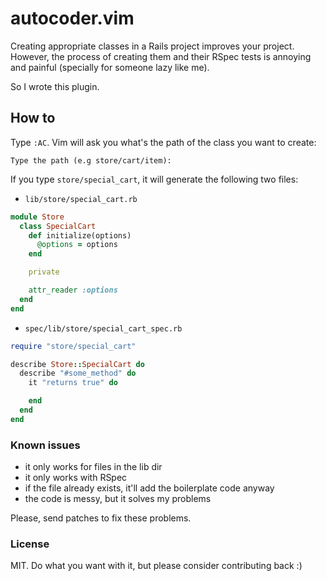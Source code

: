 # autocoder.vim

Creating appropriate classes in a Rails project improves your project. However,
the process of creating them and their RSpec tests is
annoying and painful (specially for someone lazy like me).

So I wrote this plugin.

## How to

Type `:AC`. Vim will ask you what's the path of the class you want to create:

    Type the path (e.g store/cart/item):

If you type `store/special_cart`, it will generate the following two files:

* `lib/store/special_cart.rb`

```ruby
module Store
  class SpecialCart
    def initialize(options)
      @options = options
    end

    private

    attr_reader :options
  end
end
```

* `spec/lib/store/special_cart_spec.rb`

```ruby
require "store/special_cart"

describe Store::SpecialCart do
  describe "#some_method" do
    it "returns true" do

    end
  end
end
```

### Known issues

* it only works for files in the lib dir
* it only works with RSpec
* if the file already exists, it'll add the boilerplate code anyway
* the code is messy, but it solves my problems

Please, send patches to fix these problems.

### License

MIT. Do what you want with it, but please consider contributing back :)
